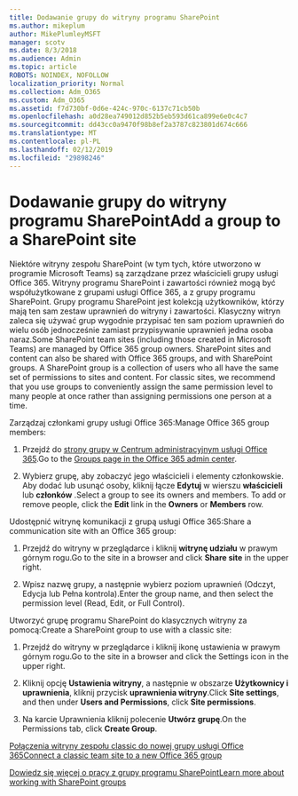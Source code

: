 ```yaml
---
title: Dodawanie grupy do witryny programu SharePoint
ms.author: mikeplum
author: MikePlumleyMSFT
manager: scotv
ms.date: 8/3/2018
ms.audience: Admin
ms.topic: article
ROBOTS: NOINDEX, NOFOLLOW
localization_priority: Normal
ms.collection: Adm_O365
ms.custom: Adm_O365
ms.assetid: f7d730bf-0d6e-424c-970c-6137c71cb50b
ms.openlocfilehash: a0d28ea749012d852b5eb593d61ca899e6e0c4c7
ms.sourcegitcommit: dd43cc0a9470f98b8ef2a3787c823801d674c666
ms.translationtype: MT
ms.contentlocale: pl-PL
ms.lasthandoff: 02/12/2019
ms.locfileid: "29898246"
---
```

# <a name="add-a-group-to-a-sharepoint-site"></a><span data-ttu-id="9147a-102">Dodawanie grupy do witryny programu SharePoint</span><span class="sxs-lookup"><span data-stu-id="9147a-102">Add a group to a SharePoint site</span></span>

<span data-ttu-id="9147a-p101">Niektóre witryny zespołu SharePoint (w tym tych, które utworzono w programie Microsoft Teams) są zarządzane przez właścicieli grupy usługi Office 365. Witryny programu SharePoint i zawartości również mogą być współużytkowane z grupami usługi Office 365, a z grupy programu SharePoint. Grupy programu SharePoint jest kolekcją użytkowników, którzy mają ten sam zestaw uprawnień do witryny i zawartości. Klasyczny witryn zaleca się używać grup wygodnie przypisać ten sam poziom uprawnień do wielu osób jednocześnie zamiast przypisywanie uprawnień jedna osoba naraz.</span><span class="sxs-lookup"><span data-stu-id="9147a-p101">Some SharePoint team sites (including those created in Microsoft Teams) are managed by Office 365 group owners. SharePoint sites and content can also be shared with Office 365 groups, and with SharePoint groups. A SharePoint group is a collection of users who all have the same set of permissions to sites and content. For classic sites, we recommend that you use groups to conveniently assign the same permission level to many people at once rather than assigning permissions one person at a time.</span></span>
  
<span data-ttu-id="9147a-107">Zarządzaj członkami grupy usługi Office 365:</span><span class="sxs-lookup"><span data-stu-id="9147a-107">Manage Office 365 group members:</span></span>
  
1. <span data-ttu-id="9147a-108">Przejdź do [strony grupy w Centrum administracyjnym usługi Office 365](https://portal.office.com/adminportal/home#/groups).</span><span class="sxs-lookup"><span data-stu-id="9147a-108">Go to the [Groups page in the Office 365 admin center](https://portal.office.com/adminportal/home#/groups).</span></span>
    
2. <span data-ttu-id="9147a-p102">Wybierz grupę, aby zobaczyć jego właścicieli i elementy członkowskie. Aby dodać lub usunąć osoby, kliknij łącze **Edytuj** w wierszu **właścicieli** lub **członków** .</span><span class="sxs-lookup"><span data-stu-id="9147a-p102">Select a group to see its owners and members. To add or remove people, click the **Edit** link in the **Owners** or **Members** row.</span></span> 
    
<span data-ttu-id="9147a-111">Udostępnić witrynę komunikacji z grupą usługi Office 365:</span><span class="sxs-lookup"><span data-stu-id="9147a-111">Share a communication site with an Office 365 group:</span></span>
  
1. <span data-ttu-id="9147a-112">Przejdź do witryny w przeglądarce i kliknij **witrynę udziału** w prawym górnym rogu.</span><span class="sxs-lookup"><span data-stu-id="9147a-112">Go to the site in a browser and click **Share site** in the upper right.</span></span> 
    
2. <span data-ttu-id="9147a-113">Wpisz nazwę grupy, a następnie wybierz poziom uprawnień (Odczyt, Edycja lub Pełna kontrola).</span><span class="sxs-lookup"><span data-stu-id="9147a-113">Enter the group name, and then select the permission level (Read, Edit, or Full Control).</span></span>
    
<span data-ttu-id="9147a-114">Utworzyć grupę programu SharePoint do klasycznych witryny za pomocą:</span><span class="sxs-lookup"><span data-stu-id="9147a-114">Create a SharePoint group to use with a classic site:</span></span>
  
1. <span data-ttu-id="9147a-115">Przejdź do witryny w przeglądarce i kliknij ikonę ustawienia w prawym górnym rogu.</span><span class="sxs-lookup"><span data-stu-id="9147a-115">Go to the site in a browser and click the Settings icon in the upper right.</span></span>
    
2. <span data-ttu-id="9147a-116">Kliknij opcję **Ustawienia witryny**, a następnie w obszarze **Użytkownicy i uprawnienia**, kliknij przycisk **uprawnienia witryny**.</span><span class="sxs-lookup"><span data-stu-id="9147a-116">Click **Site settings**, and then under **Users and Permissions**, click **Site permissions**.</span></span>
    
3. <span data-ttu-id="9147a-117">Na karcie Uprawnienia kliknij polecenie **Utwórz grupę**.</span><span class="sxs-lookup"><span data-stu-id="9147a-117">On the Permissions tab, click **Create Group**.</span></span>
    
[<span data-ttu-id="9147a-118">Połączenia witryny zespołu classic do nowej grupy usługi Office 365</span><span class="sxs-lookup"><span data-stu-id="9147a-118">Connect a classic team site to a new Office 365 group</span></span>](https://go.microsoft.com/fwlink/?linkid=2008654)
  
[<span data-ttu-id="9147a-119">Dowiedz się więcej o pracy z grupy programu SharePoint</span><span class="sxs-lookup"><span data-stu-id="9147a-119">Learn more about working with SharePoint groups</span></span>](https://go.microsoft.com/fwlink/?linkid=874658)
  

